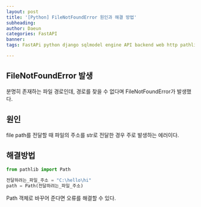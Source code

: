 ```yaml
---
layout: post
title: '[Python] FileNotFoundError 원인과 해결 방법'
subheading: 
author: Daeun
categories: FastAPI
banner:
tags: FastAPi python django sqlmodel engine API backend web http pathlib path

---
```


## FileNotFoundError 발생

분명히 존재하는 파일 경로인데, 경로를 찾을 수 없다며 FileNotFoundError가 발생했다.

## 원인

file path를 전달할 때 파일의 주소를 str로 전달한 경우 주로 발생하는 에러이다.

## 해결방법

```python
from pathlib import Path

전달하려는_파일_주소 = "C:\hello\hi"
path = Path(전달하려는_파일_주소)
```

Path 객체로 바꾸어 준다면 오류를 해결할 수 있다.